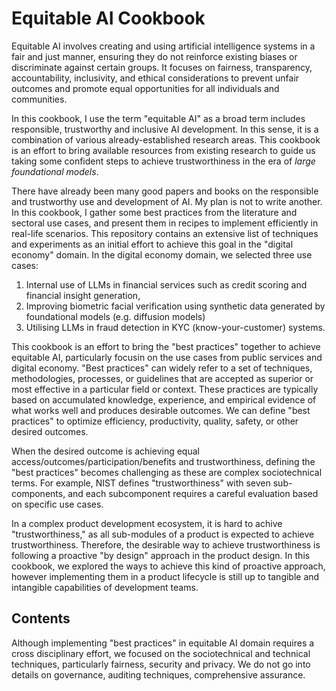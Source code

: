 # Equitable AI Cookbook

Equitable AI involves creating and using artificial intelligence systems in a fair and just manner, ensuring they do not reinforce existing biases or discriminate against certain groups. It focuses on fairness, transparency, accountability, inclusivity, and ethical considerations to prevent unfair outcomes and promote equal opportunities for all individuals and communities.

In this cookbook, I use the term "equitable AI" as a broad term includes responsible, trustworthy and inclusive AI development. In this sense, it is a combination of various already-established research areas. This cookbook is an effort to bring available resources from existing research to guide us taking some confident steps to achieve trustworthiness in the era of *large foundational models*. 

There have already been many good papers and books on the responsible and trustworthy use and development of AI. My plan is not to write another. In this cookbook, I gather some best practices from the literature and sectoral use cases, and present them in recipes to implement efficiently in real-life scenarios. This repository contains an extensive list of techniques and experiments as an initial effort to achieve this goal in the "digital economy" domain. In the digital economy domain, we selected three use cases:

1.  Internal use of LLMs in financial services such as credit scoring and financial insight generation,
2.  Improving biometric facial verification using synthetic data generated by foundational models (e.g. diffusion models)
3.  Utilising LLMs in fraud detection in KYC (know-your-customer) systems.

This cookbook is an effort to bring the "best practices" together to achieve equitable AI, particularly focusin on the use cases from public services and digital economy. "Best practices" can widely refer to a set of techniques, methodologies, processes, or guidelines that are accepted as superior or most effective in a particular field or context. These practices are typically based on accumulated knowledge, experience, and empirical evidence of what works well and produces desirable outcomes. We can define "best practices" to optimize efficiency, productivity, quality, safety, or other desired outcomes.

When the desired outcome is achieving equal access/outcomes/participation/benefits and trustworthiness, defining the "best practices" becomes challenging as these are complex sociotechnical terms. For example, NIST defines "trustworthiness" with seven sub-components, and each subcomponent requires a careful evaluation based on specific use cases. 

In a complex product development ecosystem, it is hard to achive "trustworthiness," as all sub-modules of a product is expected to achieve trustworthiness. Therefore, the desirable way to achieve trustworthiness is following a proactive "by design" approach in the product design. In this cookbook, we explored the ways to achieve this kind of proactive approach, however implementing them in a product lifecycle is still up to tangible and intangible capabilities of development teams.

## Contents

Although implementing "best practices" in equitable AI domain requires a cross disciplinary effort, we focused on the sociotechnical and technical techniques, particularly fairness, security and privacy. We do not go into details on governance, auditing techniques, comprehensive assurance.

```{tableofcontents}
```
